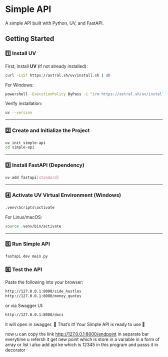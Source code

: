 # Simple API

A simple API built with Python, UV, and FastAPI.

## Getting Started

### 1️⃣ Install UV

First, install **UV** (if not already installed):

```sh
curl -LsSf https://astral.sh/uv/install.sh | sh
```

For Windows:

```sh
powershell -ExecutionPolicy ByPass -c "irm https://astral.sh/uv/install.ps1 | iex"
```

Verify installation:

```sh
uv --version
```

---

### 2️⃣ Create and Initialize the Project

```sh
uv init simple-api
cd simple-api
```

---

### 3️⃣ Install FastAPI (Dependency)

```sh
uv add fastapi[standard]
```

---

### 4️⃣ Activate UV Virtual Environment (Windows)

```sh
.venv\Scripts\activate
```

For Linux/macOS:

```sh
source .venv/bin/activate
```

---

### 5️⃣ Run Simple API

```sh
fastapi dev main.py
```

### 6️⃣ Test the API

Paste the following into your browser:

```sh
http://127.0.0.1:8000/side_hustles
http://127.0.0.1:8000/money_quotes
```

or via Swagger UI:

```sh
http://127.0.0.1:8000/docs
```
it will open in swagger.
🎉 That’s it! Your Simple API is ready to use 🚀

now u can copy the link 
http://127.0.0.1:8000/endpoint in separate bar
everytime u refersh it get new point which is store in a variable in a form of array or list
i also add api ke which is 12345 in this program and passs it in decorator  